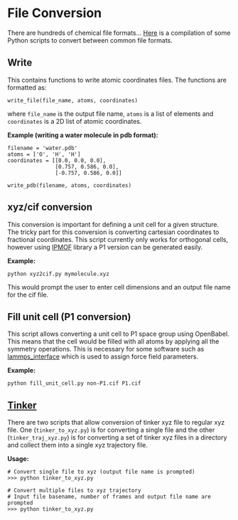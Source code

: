 # File Conversion
There are hundreds of chemical file formats...
[Here](https://github.com/kbsezginel/chem-tools-tutorials/tree/master/file-conversion)
is a compilation of some Python scripts to convert between common file formats.

## Write
This contains functions to write atomic coordinates files.
The functions are formatted as:
```
write_file(file_name, atoms, coordinates)
```
where `file_name` is the output file name, `atoms` is a list of elements and `coordinates` is a 2D list
of atomic coordinates.

**Example (writing a water molecule in pdb format):**
```
filename = 'water.pdb'
atoms = ['O', 'H', 'H']
coordinates = [[0.0, 0.0, 0.0],
               [0.757, 0.586, 0.0],
               [-0.757, 0.586, 0.0]]

write_pdb(filename, atoms, coordinates)
```

## xyz/cif conversion
This conversion is important for defining a unit cell for a given structure.
The tricky part for this conversion is converting cartesian coordinates to fractional coordinates.
This script currently only works for orthogonal cells, however using [IPMOF](https://github.com/kbsezginel/IPMOF)
library a P1 version can be generated easily.

**Example:**
```
python xyz2cif.py mymolecule.xyz
```
This would prompt the user to enter cell dimensions and an output file name for the cif file.

## Fill unit cell (P1 conversion)
This script allows converting a unit cell to P1 space group using OpenBabel. This means that the cell would be
filled with all atoms by applying all the symmetry operations. This is necessary for some software
such as [lammps_interface](https://github.com/kbsezginel/lammps_interface) which is used to assign
force field parameters.

**Example:**
```
python fill_unit_cell.py non-P1.cif P1.cif
```

## [Tinker](https://dasher.wustl.edu/tinker/)
There are two scripts that allow conversion of tinker xyz file to regular xyz file.
One (`tinker_to_xyz.py`) is for converting a single file and the other (`tinker_traj_xyz.py`) is
for converting a set of tinker xyz files in a directory and collect them into a single xyz trajectory file.

**Usage:**

```
# Convert single file to xyz (output file name is prompted)
>>> python tinker_to_xyz.py

# Convert multiple files to xyz trajectory
# Input file basename, number of frames and output file name are prompted
>>> python tinker_to_xyz.py
```

